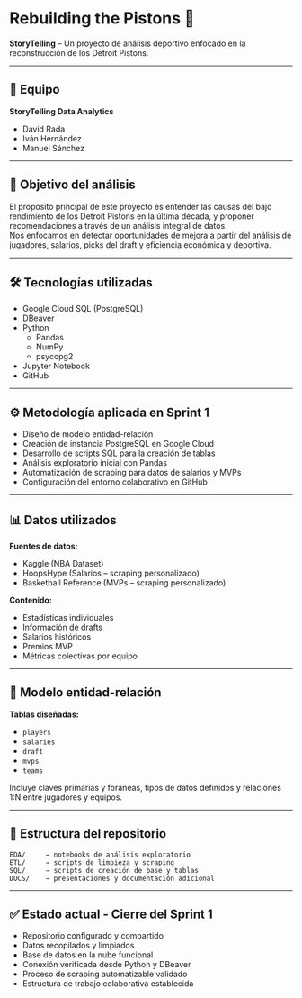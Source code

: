 # Rebuilding the Pistons 🏀

**StoryTelling** – Un proyecto de análisis deportivo enfocado en la reconstrucción de los Detroit Pistons.

---

## 👥 Equipo

**StoryTelling Data Analytics** 

- David Rada  
- Iván Hernández  
- Manuel Sánchez

---

## 🎯 Objetivo del análisis

El propósito principal de este proyecto es entender las causas del bajo rendimiento de los Detroit Pistons en la última década, y proponer recomendaciones a través de un análisis integral de datos.  
Nos enfocamos en detectar oportunidades de mejora a partir del análisis de jugadores, salarios, picks del draft y eficiencia económica y deportiva.

---

## 🛠 Tecnologías utilizadas

- Google Cloud SQL (PostgreSQL)
- DBeaver
- Python  
  - Pandas  
  - NumPy  
  - psycopg2  
- Jupyter Notebook  
- GitHub

---

## ⚙️ Metodología aplicada en Sprint 1

- Diseño de modelo entidad-relación  
- Creación de instancia PostgreSQL en Google Cloud  
- Desarrollo de scripts SQL para la creación de tablas  
- Análisis exploratorio inicial con Pandas  
- Automatización de scraping para datos de salarios y MVPs  
- Configuración del entorno colaborativo en GitHub

---

## 📊 Datos utilizados

**Fuentes de datos:**

- Kaggle (NBA Dataset)
- HoopsHype (Salarios – scraping personalizado)
- Basketball Reference (MVPs – scraping personalizado)

**Contenido:**

- Estadísticas individuales
- Información de drafts
- Salarios históricos
- Premios MVP
- Métricas colectivas por equipo

---

## 🧩 Modelo entidad-relación

**Tablas diseñadas:**

- `players`  
- `salaries`  
- `draft`  
- `mvps`  
- `teams`  

Incluye claves primarias y foráneas, tipos de datos definidos y relaciones 1:N entre jugadores y equipos.

---

## 📁 Estructura del repositorio

```
EDA/     → notebooks de análisis exploratorio  
ETL/     → scripts de limpieza y scraping  
SQL/     → scripts de creación de base y tablas  
DOCS/    → presentaciones y documentación adicional
```

---

## ✅ Estado actual - Cierre del Sprint 1

- Repositorio configurado y compartido  
- Datos recopilados y limpiados  
- Base de datos en la nube funcional  
- Conexión verificada desde Python y DBeaver  
- Proceso de scraping automatizable validado  
- Estructura de trabajo colaborativa establecida
